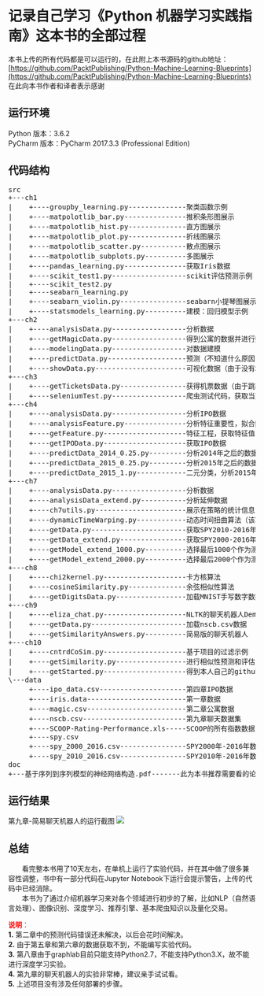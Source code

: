 # 记录自己学习《Python 机器学习实践指南》这本书的全部过程 #

本书上传的所有代码都是可以运行的，在此附上本书源码的github地址：
[https://github.com/PacktPublishing/Python-Machine-Learning-Blueprints](https://github.com/PacktPublishing/Python-Machine-Learning-Blueprints)<br/>
在此向本书作者和译者表示感谢

## 运行环境 ##
Python 版本：3.6.2<br/>
PyCharm 版本：PyCharm 2017.3.3 (Professional Edition)

## 代码结构 ##
<pre>
src
+---ch1
|    +----groupby_learning.py--------------聚类函数示例
|    +----matpolotlib_bar.py---------------推积条形图展示
|    +----matpolotlib_hist.py--------------直方图展示
|    +----matpolotlib_plot.py--------------折线图展示
|    +----matpolotlib_scatter.py-----------散点图展示
|    +----matpolotlib_subplots.py----------多图展示
|    +----pandas_learning.py---------------获取Iris数据
|    +----scikit_test1.py------------------scikit评估预测示例
|    +----scikit_test2.py
|    +----seabarn_learning.py
|    +----seabarn_violin.py----------------seabarn小提琴图展示
|    +----statsmodels_learning.py----------建模：回归模型示例
+---ch2
|    +----analysisData.py------------------分析数据
|    +----getMagicData.py------------------得到公寓的数据并进行数据清理
|    +----modelingData.py------------------对数据建模
|    +----predictData.py-------------------预测（不知道什么原因，代码报错，目前还没有找到解决办法，追踪了源码，仍未解决）
|    +----showData.py----------------------可视化数据（由于没有地理json，该代码无法运行）
+---ch3
|    +----getTicketsData.py----------------获得机票数据（由于跳转到中文版页面，获取数据的代码还需要重写，没有完成）
|    +----seleniumTest.py------------------爬虫测试代码，获取当天斗鱼的房间名和人气数
+---ch4
|    +----analysisData.py------------------分析IPO数据
|    +----analysisFeature.py---------------分析特征重要性，拟合随机森林分类器
|    +----getFeature.py--------------------特征工程，获取特征值
|    +----getIPOData.py--------------------获取IPO数据
|    +----predictData_2014_0.25.py---------分析2014年之后的数据，阈值=1
|    +----predictData_2015_0.25.py---------分析2015年之后的数据，阈值=0.25
|    +----predictData_2015_1.py------------二元分类，分析2015年之后的数据，阈值=1
+---ch7
|    +----analysisData.py------------------分析数据
|    +----analysisData_extend.py-----------分析延伸数据
|    +----ch7utils.py----------------------展示在策略的统计信息
|    +----dynamicTimeWarping.py------------动态时间扭曲算法（该算法需要运行821*821次，需要计算大约65万次，如果用单机跑，会很慢）
|    +----getData.py-----------------------获取SPY2010-2016年数据
|    +----getData_extend.py----------------获取SPY2000-2016年数据
|    +----getModel_extend_1000.py----------选择最后1000个作为测试节点
|    +----getModel_extend_2000.py----------选择最后2000个作为测试节点
+---ch8
|    +----chi2kernel.py--------------------卡方核算法
|    +----cosineSimilarity.py--------------余弦相似性算法
|    +----getDigitsData.py-----------------加载MNIST手写数字数据库
+---ch9
|    +----eliza_chat.py--------------------NLTK的聊天机器人Demo程序
|    +----getData.py-----------------------加载nscb.csv数据
|    +----getSimilarityAnswers.py----------简易版的聊天机器人
+---ch10
|    +----cntrdCoSim.py--------------------基于项目的过滤示例
|    +----getSimilarity.py-----------------进行相似性预测和评估
|    +----getStarted.py--------------------得到本人自己的github打star的数据
\---data
     +----ipo_data.csv---------------------第四章IPO数据
     +----iris.data------------------------第一章数据
     +----magic.csv------------------------第二章公寓数据
     +----nscb.csv-------------------------第九章聊天数据集
     +----SCOOP-Rating-Performance.xls-----SCOOP的所有指数数据，可参考书中下载
     +----spy.csv
     +----spy_2000_2016.csv----------------SPY2000年-2016年数据
     +----spy_2010_2016.csv----------------SPY2010年-2016年数据
doc
+---基于序列到序列模型的神经网络构造.pdf-------此为本书推荐需要看的论文
</pre>

## 运行结果 ##
第九章-简易聊天机器人的运行截图
![](https://i.imgur.com/W656E0U.png)

## 总结 ##
&emsp;&emsp;看完整本书用了10天左右，在单机上运行了实验代码，并在其中做了很多兼容性调整，书中有一部分代码在Jupyter Notebook下运行会提示警告，上传的代码中已经消除。<br/>
&emsp;&emsp;本书为了通过介绍机器学习来对各个领域进行初步的了解，比如NLP（自然语言处理）、图像识别、深度学习、推荐引擎、基本爬虫知识以及量化交易。

<font color=red>**说明**：</font><br/>
**1.** 第二章中的预测代码错误还未解决，以后会花时间解决。<br/>
**2.** 由于第五章和第六章的数据获取不到，不能编写实验代码。<br/>
**3.** 第八章由于graphlab目前只能支持Python2.7，不能支持Python3.X，故不能进行深度学习实验。<br/>
**4.** 第九章的聊天机器人的实验非常棒，建议亲手试试看。<br/>
**5.** 上述项目没有涉及任何部署的步骤。
